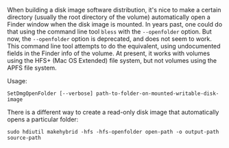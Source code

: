 When building a disk image software distribution, it's nice to make a certain directory (usually the root directory of the volume) automatically open a Finder window when the disk image is
mounted.  In years past, one could do that using the command line tool `bless` with the `--openfolder` option.  But now, the `--openfolder` option is deprecated, and does not seem to work.
This command line tool attempts to do the equivalent, using undocumented fields in the Finder info of the volume.  At present, it works with volumes using the HFS+ (Mac OS Extended) file system, but
not volumes using the APFS file system.

Usage:

```
SetDmgOpenFolder [--verbose] path-to-folder-on-mounted-writable-disk-image
```

There is a different way to create a read-only disk image that automatically opens a particular folder:

```
sudo hdiutil makehybrid -hfs -hfs-openfolder open-path -o output-path source-path
```
